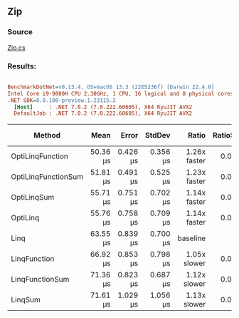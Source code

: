﻿## Zip

### Source
[Zip.cs](../../src/OptiLinq.Benchmark/Zip.cs)

### Results:
``` ini

BenchmarkDotNet=v0.13.4, OS=macOS 13.3 (22E5236f) [Darwin 22.4.0]
Intel Core i9-9880H CPU 2.30GHz, 1 CPU, 16 logical and 8 physical cores
.NET SDK=8.0.100-preview.1.23115.2
  [Host]     : .NET 7.0.2 (7.0.222.60605), X64 RyuJIT AVX2
  DefaultJob : .NET 7.0.2 (7.0.222.60605), X64 RyuJIT AVX2


```
|              Method |     Mean |    Error |   StdDev |        Ratio | RatioSD | Allocated | Alloc Ratio |
|-------------------- |---------:|---------:|---------:|-------------:|--------:|----------:|------------:|
|    OptiLinqFunction | 50.36 μs | 0.426 μs | 0.356 μs | 1.26x faster |   0.01x |      32 B |  4.50x less |
| OptiLinqFunctionSum | 51.81 μs | 0.491 μs | 0.525 μs | 1.23x faster |   0.01x |      72 B |  2.00x less |
|         OptiLinqSum | 55.71 μs | 0.751 μs | 0.702 μs | 1.14x faster |   0.02x |      72 B |  2.00x less |
|            OptiLinq | 55.76 μs | 0.758 μs | 0.709 μs | 1.14x faster |   0.02x |      32 B |  4.50x less |
|                Linq | 63.55 μs | 0.839 μs | 0.700 μs |     baseline |         |     144 B |             |
|        LinqFunction | 66.92 μs | 0.853 μs | 0.798 μs | 1.05x slower |   0.02x |     160 B |  1.11x more |
|     LinqFunctionSum | 71.36 μs | 0.823 μs | 0.687 μs | 1.12x slower |   0.01x |     160 B |  1.11x more |
|             LinqSum | 71.61 μs | 1.029 μs | 1.056 μs | 1.13x slower |   0.03x |     144 B |  1.00x more |

